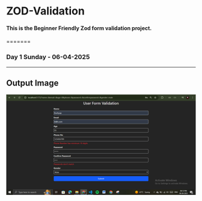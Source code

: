 
# ZOD-Validation
#### This is the Beginner Friendly Zod form validation project.
=======
### Day 1  Sunday - 06-04-2025

----

## Output Image
![Output image](OutputImage.PNG)

